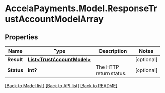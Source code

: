 # AccelaPayments.Model.ResponseTrustAccountModelArray
## Properties

Name | Type | Description | Notes
------------ | ------------- | ------------- | -------------
**Result** | [**List&lt;TrustAccountModel&gt;**](TrustAccountModel.md) |  | [optional] 
**Status** | **int?** | The HTTP return status. | [optional] 

[[Back to Model list]](../README.md#documentation-for-models) [[Back to API list]](../README.md#documentation-for-api-endpoints) [[Back to README]](../README.md)

